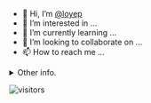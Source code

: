 - 👋 Hi, I’m [@loyep](https://github.com/loyep)
- 👀 I’m interested in ...
- 🌱 I’m currently learning ...
- 💞️ I’m looking to collaborate on ...
- 📫 How to reach me ...

<details>
  <summary>Other info.</summary>
  <br>

<!--START_SECTION:waka-->

```txt
TypeScript     2 hrs 42 mins   █████████████░░░░░░░░░░░░   51.64 %
Vue.js         1 hr 15 mins    ██████░░░░░░░░░░░░░░░░░░░   23.80 %
JSON           52 mins         ████░░░░░░░░░░░░░░░░░░░░░   16.55 %
Ezhil          8 mins          ▓░░░░░░░░░░░░░░░░░░░░░░░░   02.68 %
Bash           4 mins          ▒░░░░░░░░░░░░░░░░░░░░░░░░   01.42 %
```

<!--END_SECTION:waka-->

</details>

![visitors](https://visitor-badge.glitch.me/badge?page_id=loyep.loyep)
